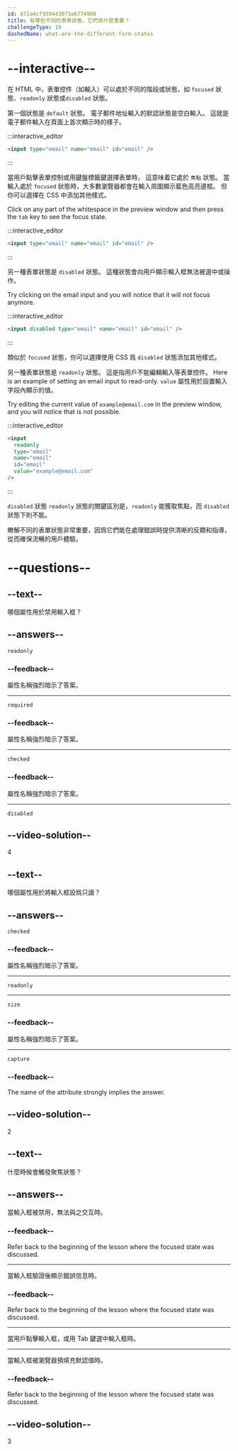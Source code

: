 ```yaml
---
id: 672a4cf959443073a6774908
title: 有哪些不同的表單狀態，它們爲什麼重要？
challengeType: 19
dashedName: what-are-the-different-form-states
---
```


# --interactive--

在 HTML 中，表單控件（如輸入）可以處於不同的階段或狀態，如 `focused` 狀態、`readonly` 狀態或`disabled` 狀態。

第一個狀態是 `default` 狀態。 電子郵件地址輸入的默認狀態是空白輸入。 這就是電子郵件輸入在頁面上首次顯示時的樣子。

:::interactive_editor

```html
<input type="email" name="email" id="email" />
```

:::

當用戶點擊表單控制或用鍵盤標籤鍵選擇表單時， 這意味着它處於 `焦點` 狀態。 當輸入處於 `focused` 狀態時，大多數瀏覽器都會在輸入周圍顯示藍色高亮邊框。 但你可以選擇在 CSS 中添加其他樣式。

Click on any part of the whitespace in the preview window and then press the `tab` key to see the focus state.

:::interactive_editor

```html
<input type="email" name="email" id="email" />
```

:::

另一種表單狀態是 `disabled` 狀態。 這種狀態會向用戶顯示輸入框無法被選中或操作。

Try clicking on the email input and you will notice that it will not focus anymore.

:::interactive_editor

```html
<input disabled type="email" name="email" id="email" />
```

:::

類似於 `focused` 狀態，你可以選擇使用 CSS 爲 `disabled` 狀態添加其他樣式。

另一種表單狀態是 `readonly` 狀態。 這是指用戶不能編輯輸入等表單控件。 Here is an example of setting an email input to read-only. `value` 屬性用於設置輸入字段內顯示的值。

Try editing the current value of `example@email.com` in the preview window, and you will notice that is not possible.

:::interactive_editor

```html
<input
  readonly
  type="email"
  name="email"
  id="email"
  value="example@email.com"
/>
```

:::

`disabled` 狀態 `readonly` 狀態的關鍵區別是，`readonly` 能獲取焦點，而 `disabled` 狀態下則不能。

瞭解不同的表單狀態非常重要，因爲它們能在處理錯誤時提供清晰的反饋和指導，從而確保流暢的用戶體驗。

# --questions--

## --text--

哪個屬性用於禁用輸入框？

## --answers--

`readonly`

### --feedback--

屬性名稱強烈暗示了答案。

---

`required`

### --feedback--

屬性名稱強烈暗示了答案。

---

`checked`

### --feedback--

屬性名稱強烈暗示了答案。

---

`disabled`

## --video-solution--

4

## --text--

哪個屬性用於將輸入框設爲只讀？

## --answers--

`checked`

### --feedback--

屬性名稱強烈暗示了答案。

---

`readonly`

---

`size`

### --feedback--

屬性名稱強烈暗示了答案。

---

`capture`

### --feedback--

The name of the attribute strongly implies the answer.

## --video-solution--

2

## --text--

什麼時候會觸發聚焦狀態？

## --answers--

當輸入框被禁用，無法與之交互時。

### --feedback--

Refer back to the beginning of the lesson where the focused state was discussed.

---

當輸入框驗證後顯示錯誤信息時。

### --feedback--

Refer back to the beginning of the lesson where the focused state was discussed.

---

當用戶點擊輸入框，或用 Tab 鍵選中輸入框時。

---

當輸入框被瀏覽器預填充默認值時。

### --feedback--

Refer back to the beginning of the lesson where the focused state was discussed.

## --video-solution--

3

